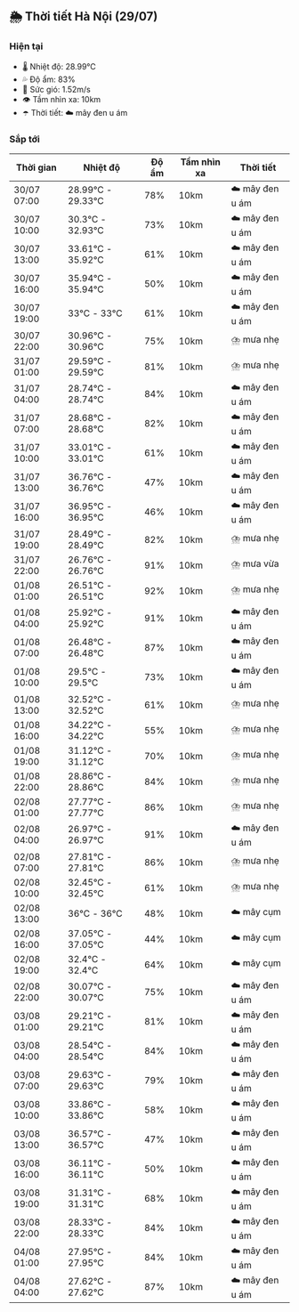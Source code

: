 ## 🌦️ Thời tiết Hà Nội (29/07)

### Hiện tại

- 🌡️ Nhiệt độ: 28.99℃
- 💦 Độ ẩm: 83%
- 💨 Sức gió: 1.52m/s
- 👁️ Tầm nhìn xa: 10km
- ☂️ Thời tiết: ☁️ mây đen u ám

### Sắp tới

| Thời gian | Nhiệt độ | Độ ẩm | Tầm nhìn xa | Thời tiết |
| --- | --- | --- | --- | --- |
| 30/07 07:00 | 28.99℃ - 29.33℃ | 78% | 10km | ☁️ mây đen u ám |
| 30/07 10:00 | 30.3℃ - 32.93℃ | 73% | 10km | ☁️ mây đen u ám |
| 30/07 13:00 | 33.61℃ - 35.92℃ | 61% | 10km | ☁️ mây đen u ám |
| 30/07 16:00 | 35.94℃ - 35.94℃ | 50% | 10km | ☁️ mây đen u ám |
| 30/07 19:00 | 33℃ - 33℃ | 61% | 10km | ☁️ mây đen u ám |
| 30/07 22:00 | 30.96℃ - 30.96℃ | 75% | 10km | ⛈️ mưa nhẹ |
| 31/07 01:00 | 29.59℃ - 29.59℃ | 81% | 10km | ⛈️ mưa nhẹ |
| 31/07 04:00 | 28.74℃ - 28.74℃ | 84% | 10km | ☁️ mây đen u ám |
| 31/07 07:00 | 28.68℃ - 28.68℃ | 82% | 10km | ☁️ mây đen u ám |
| 31/07 10:00 | 33.01℃ - 33.01℃ | 61% | 10km | ☁️ mây đen u ám |
| 31/07 13:00 | 36.76℃ - 36.76℃ | 47% | 10km | ☁️ mây đen u ám |
| 31/07 16:00 | 36.95℃ - 36.95℃ | 46% | 10km | ☁️ mây đen u ám |
| 31/07 19:00 | 28.49℃ - 28.49℃ | 82% | 10km | ⛈️ mưa nhẹ |
| 31/07 22:00 | 26.76℃ - 26.76℃ | 91% | 10km | ⛈️ mưa vừa |
| 01/08 01:00 | 26.51℃ - 26.51℃ | 92% | 10km | ⛈️ mưa nhẹ |
| 01/08 04:00 | 25.92℃ - 25.92℃ | 91% | 10km | ☁️ mây đen u ám |
| 01/08 07:00 | 26.48℃ - 26.48℃ | 87% | 10km | ☁️ mây đen u ám |
| 01/08 10:00 | 29.5℃ - 29.5℃ | 73% | 10km | ☁️ mây đen u ám |
| 01/08 13:00 | 32.52℃ - 32.52℃ | 61% | 10km | ⛈️ mưa nhẹ |
| 01/08 16:00 | 34.22℃ - 34.22℃ | 55% | 10km | ⛈️ mưa nhẹ |
| 01/08 19:00 | 31.12℃ - 31.12℃ | 70% | 10km | ⛈️ mưa nhẹ |
| 01/08 22:00 | 28.86℃ - 28.86℃ | 84% | 10km | ⛈️ mưa nhẹ |
| 02/08 01:00 | 27.77℃ - 27.77℃ | 86% | 10km | ⛈️ mưa nhẹ |
| 02/08 04:00 | 26.97℃ - 26.97℃ | 91% | 10km | ☁️ mây đen u ám |
| 02/08 07:00 | 27.81℃ - 27.81℃ | 86% | 10km | ⛈️ mưa nhẹ |
| 02/08 10:00 | 32.45℃ - 32.45℃ | 61% | 10km | ⛈️ mưa nhẹ |
| 02/08 13:00 | 36℃ - 36℃ | 48% | 10km | ☁️ mây cụm |
| 02/08 16:00 | 37.05℃ - 37.05℃ | 44% | 10km | ☁️ mây cụm |
| 02/08 19:00 | 32.4℃ - 32.4℃ | 64% | 10km | ☁️ mây cụm |
| 02/08 22:00 | 30.07℃ - 30.07℃ | 75% | 10km | ☁️ mây đen u ám |
| 03/08 01:00 | 29.21℃ - 29.21℃ | 81% | 10km | ☁️ mây đen u ám |
| 03/08 04:00 | 28.54℃ - 28.54℃ | 84% | 10km | ☁️ mây đen u ám |
| 03/08 07:00 | 29.63℃ - 29.63℃ | 79% | 10km | ☁️ mây đen u ám |
| 03/08 10:00 | 33.86℃ - 33.86℃ | 58% | 10km | ☁️ mây đen u ám |
| 03/08 13:00 | 36.57℃ - 36.57℃ | 47% | 10km | ☁️ mây đen u ám |
| 03/08 16:00 | 36.11℃ - 36.11℃ | 50% | 10km | ☁️ mây đen u ám |
| 03/08 19:00 | 31.31℃ - 31.31℃ | 68% | 10km | ☁️ mây đen u ám |
| 03/08 22:00 | 28.33℃ - 28.33℃ | 84% | 10km | ☁️ mây đen u ám |
| 04/08 01:00 | 27.95℃ - 27.95℃ | 84% | 10km | ☁️ mây đen u ám |
| 04/08 04:00 | 27.62℃ - 27.62℃ | 87% | 10km | ☁️ mây đen u ám |
